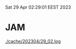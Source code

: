 Sat 29 Apr 02:29:01 EEST 2023
# JAM
<a href='./cache/202304/29_02.log'>./cache/202304/29_02.log</a>
